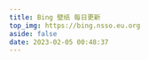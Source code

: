```yaml
---
title: Bing 壁纸 每日更新
top_img: https://bing.nsso.eu.org
aside: false
date: 2023-02-05 00:48:37
---
```

